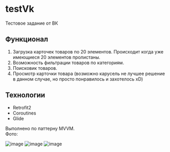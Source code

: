 # testVk
Тестовое задание от ВК
## Функционал
1. Загрузка карточек товаров по 20 элементов. Происходит когда уже имеющиеся 20 элементов пролистаны.
2. Возможность фильтрации товаров по категориям.
3. Поисковик товаров.
4. Просмотр карточки товара (возможно карусель не лучшее решение в данном случае, но просто понравилось и захотелось xD)

## Технологии
- Retrofit2
- Coroutines
- Glide

Выполнено по паттерну MVVM.<br>
Фото:

![image](https://github.com/fiiireflyyy/testVk/assets/115263663/60df887d-ef10-4be7-a29b-89fb96ae6f76)
![image](https://github.com/fiiireflyyy/testVk/assets/115263663/a0bd1c5c-3443-422a-8f5b-830e6e209242)
![image](https://github.com/fiiireflyyy/testVk/assets/115263663/ed88f0b9-452c-4dda-b8cf-748e2b5f5756)




